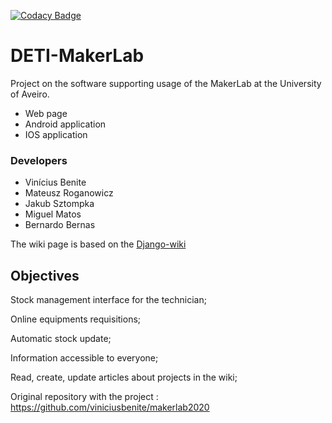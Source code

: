 
[![Codacy Badge](https://api.codacy.com/project/badge/Grade/d0ef19b4540a4b0fad662eb798a7a119)](https://www.codacy.com/manual/viniciusbenite/makerlab2020?utm_source=github.com&amp;utm_medium=referral&amp;utm_content=viniciusbenite/makerlab2020&amp;utm_campaign=Badge_Grade)

# DETI-MakerLab	
Project on the software supporting usage of the MakerLab at the University of Aveiro.	

- Web page 	
- Android application	
- IOS application	

### Developers

- Vinícius Benite	
- Mateusz Roganowicz	
- Jakub Sztompka	
- Miguel Matos	
- Bernardo Bernas	

The wiki page is based on the [Django-wiki](https://github.com/django-wiki/django-wiki)

## Objectives

Stock management interface for the technician;

Online equipments requisitions;

Automatic stock update;

Information accessible to everyone;

Read, create, update articles about projects in the wiki;



Original repository with the project : https://github.com/viniciusbenite/makerlab2020

